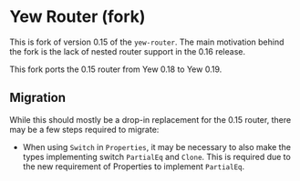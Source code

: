 # Yew Router (fork)

This is fork of version 0.15 of the `yew-router`. The main motivation behind the fork is the lack of nested router
support in the 0.16 release.

This fork ports the 0.15 router from Yew 0.18 to Yew 0.19.

## Migration

While this should mostly be a drop-in replacement for the 0.15 router, there may be a few steps required to migrate:

* When using `Switch` in `Properties`, it may be necessary to also make the types implementing 
  switch `PartialEq` and `Clone`. This is required due to the new requirement of Properties to implement `PartialEq`.
